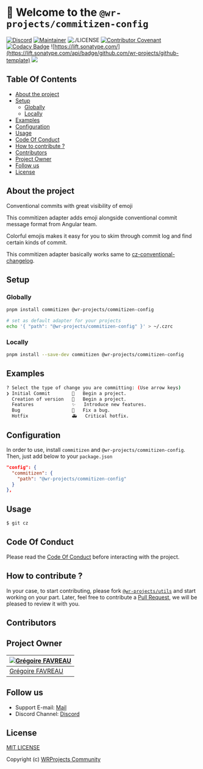 # 👋 Welcome to the `@wr-projects/commitizen-config`

[![Discord](https://img.shields.io/badge/Discord-5865F2)]()
[![Maintainer](https://img.shields.io/badge/Maintainer-WRProjects-7F187F)]()
![./LICENSE](https://img.shields.io/github/license/wr-projects/github-template)
[![Contributor Covenant](https://img.shields.io/badge/Contributor%20Covenant-2.1-4baaaa.svg)](code_of_conduct.md)
[![Codacy Badge](https://app.codacy.com/project/badge/Grade/5323bd08dd3f4dbd91a9d889847ba2b3)](https://www.codacy.com/gh/wr-projects/github-template/dashboard?utm_source=github.com&amp;utm_medium=referral&amp;utm_content=wr-projects/github-template&amp;utm_campaign=Badge_Grade)
![https://lift.sonatype.com/](https://lift.sonatype.com/api/badge/github.com/wr-projects/github-template)
[![](https://img.shields.io/lgtm/alerts/g/wr-projects/github-template.svg?logo=lgtm&logoWidth=18)]()

## Table Of Contents
- [About the project](#about-the-project)
- [Setup](#setup)
  - [Globally](#globally)
  - [Locally](#locally)
- [Examples](#examples)
- [Configuration](#configuration)
- [Usage](#usage)
- [Code Of Conduct](#code-of-conduct)
- [How to contribute ?](#how-to-contribute)
- [Contributors](#contributors)
- [Project Owner](#project-owner)
- [Follow us](#follow-us)
- [License](#license)

## About the project 

Conventional commits with great visibility of emoji

This commitizen adapter adds emoji alongside conventional commit message format from Angular team.

Colorful emojis makes it easy for you to skim through commit log and find certain kinds of commit.

This commitizen adapter basically works same to [cz-conventional-changelog](https://github.com/commitizen/cz-conventional-changelog).

## Setup

### Globally
```sh
pnpm install commitizen @wr-projects/commitizen-config

# set as default adapter for your projects
echo '{ "path": "@wr-projects/commitizen-config" }' > ~/.czrc
```

### Locally
```sh
pnpm install --save-dev commitizen @wr-projects/commitizen-config
```

## Examples
```sh
? Select the type of change you are committing: (Use arrow keys)
❯ Initial Commit        🎉   Begin a project. 
  Creation of version   🔖   Begin a project.
  Features              ✨   Introduce new features.
  Bug                   🐛   Fix a bug.
  Hotfix                🚑   Critical hotfix.
```

## Configuration

In order to use, install `commitizen` and `@wr-projects/commitizen-config`. Then, just add below to your `package.json`

```json
"config": {
  "commitizen": {
    "path": "@wr-projects/commitizen-config"
  }
},
```

## Usage

```sh
$ git cz
```

## Code Of Conduct

Please read the [Code Of Conduct](https://github.com/wr-projects/utils/blob/main/.github/wiki/CODE_OF_CONDUCT.md) before interacting with the project.

## How to contribute ?

In your case, to start contributing, please fork [`@wr-projects/utils`](https://github.com/wr-projects/utils/fork) and start working on your part.
Later, feel free to contribute a [Pull Request](https://docs.github.com/en/pull-requests/collaborating-with-pull-requests/proposing-changes-to-your-work-with-pull-requests/creating-a-pull-request-from-a-fork), we will be pleased to review it with you.

## Contributors



## Project Owner

| [![Grégoire FAVREAU](https://github.com/GregoireF.png?size=100)](https://github.com/GregoireF) |
| -------------------------------------------------- |
| [Grégoire FAVREAU](https://github.com/GregoireF)                                          |

## Follow us

* Support E-mail: [Mail](support@webreadyprojects.atlassian.net)
* Discord Channel: [Discord](https://discord.com/channels/849073103984525323/)

## License
[MIT LICENSE](https://github.com/wr-projects/utils/blob/main/packages/commitizen-config/LICENSE)

Copyright (c) [WRProjects Community](https://github.com/wr-projects)
